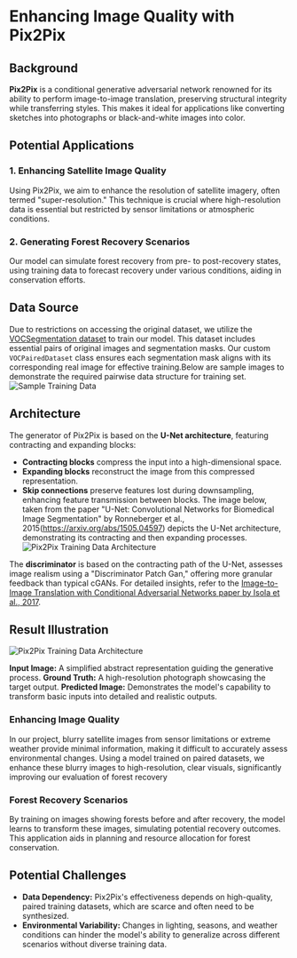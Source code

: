 # Enhancing Image Quality with Pix2Pix

## Background
**Pix2Pix** is a conditional generative adversarial network renowned for its ability to perform image-to-image translation, preserving structural integrity while transferring styles. This makes it ideal for applications like converting sketches into photographs or black-and-white images into color.

## Potential Applications
### 1. **Enhancing Satellite Image Quality**
Using Pix2Pix, we aim to enhance the resolution of satellite imagery, often termed "super-resolution." This technique is crucial where high-resolution data is essential but restricted by sensor limitations or atmospheric conditions.

### 2. **Generating Forest Recovery Scenarios**
Our model can simulate forest recovery from pre- to post-recovery states, using training data to forecast recovery under various conditions, aiding in conservation efforts.

## Data Source
Due to restrictions on accessing the original dataset, we utilize the [VOCSegmentation dataset](https://pytorch.org/vision/main/generated/torchvision.datasets.VOCSegmentation.html) to train our model. This dataset includes essential pairs of original images and segmentation masks. Our custom `VOCPairedDataset` class ensures each segmentation mask aligns with its corresponding real image for effective training.Below are sample images to demonstrate the required pairwise data structure for training set.
![Sample Training Data](Figure_1)

## Architecture
The generator of Pix2Pix is based on the **U-Net architecture**, featuring contracting and expanding blocks:
- **Contracting blocks** compress the input into a high-dimensional space.
- **Expanding blocks** reconstruct the image from this compressed representation.
- **Skip connections** preserve features lost during downsampling, enhancing feature transmission between blocks.
The image below, taken from the paper "U-Net: Convolutional Networks for Biomedical Image Segmentation" by Ronneberger et al., 2015(https://arxiv.org/abs/1505.04597) depicts the U-Net architecture, demonstrating its contracting and then expanding processes.    
![Pix2Pix Training Data Architecture](path_to_image)


The **discriminator**  is based on the contracting path of the U-Net, assesses image realism using a "Discriminator Patch Gan," offering more granular feedback than typical cGANs.
For detailed insights, refer to the [Image-to-Image Translation with Conditional Adversarial Networks paper by Isola et al., 2017](https://arxiv.org/abs/1611.07004).

## Result Illustration
![Pix2Pix Training Data Architecture](path_to_image)

**Input Image:** A simplified abstract representation guiding the generative process.
**Ground Truth:** A high-resolution photograph showcasing the target output.
**Predicted Image:** Demonstrates the model's capability to transform basic inputs into detailed and realistic outputs.

### Enhancing Image Quality
In our project, blurry satellite images from sensor limitations or extreme weather provide minimal information, making it difficult to accurately assess environmental changes. Using a model trained on paired datasets, we enhance these blurry images to high-resolution, clear visuals, significantly improving our evaluation of forest recovery

### Forest Recovery Scenarios
By training on images showing forests before and after recovery, the model learns to transform these images, simulating potential recovery outcomes. This application aids in planning and resource allocation for forest conservation.

## Potential Challenges
- **Data Dependency:** Pix2Pix's effectiveness depends on high-quality, paired training datasets, which are scarce and often need to be synthesized.
- **Environmental Variability:** Changes in lighting, seasons, and weather conditions can hinder the model's ability to generalize across different scenarios without diverse training data.

